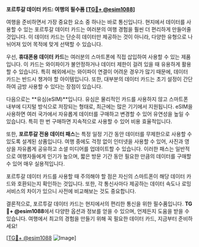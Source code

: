 **포르투갈 데이터 카드: 여행의 필수품 [[TG💪+ @esim1088](https://t.me/s/esim1088)]**

여행을 준비하면서 가장 중요한 요소 중 하나는 바로 통신입니다. 현지에서 데이터를 사용할 수 있는 포르투갈 데이터 카드는 여러분의 여행 경험을 훨씬 더 편리하게 만들어줄 것입니다. 이 데이터 카드는 단순히 데이터만 제공하는 것이 아니라, 다양한 유형으로 나뉘어져 있어 목적에 맞게 선택할 수 있습니다.

우선, **휴대폰용 데이터 카드**는 여러분의 스마트폰에 직접 삽입하여 사용할 수 있는 제품입니다. 이 카드는 와이파이가 불안정하거나 데이터 제한이 걸려 있을 때 유용하게 활용할 수 있습니다. 특히 해외에서는 와이파이 연결이 어려운 경우가 많기 때문에, 데이터 카드는 반드시 챙겨야 할 아이템입니다. 또한, 대부분의 데이터 카드는 초기 설정이 간단하여 금방 사용할 수 있다는 장점이 있습니다.

다음으로는 **유심(eSIM)**입니다. 유심은 물리적인 카드를 사용하지 않고 스마트폰 내부에 디지털 방식으로 저장되는 형태로, 최근에는 많은 기기에서 지원됩니다. eSIM을 사용하면 여러 국가에서 자유롭게 데이터를 구매하고 변경할 수 있어 유연성을 높일 수 있습니다. 특히 한 번 구매하면 지속적으로 사용할 수 있어 비용 효율적입니다.

또한, **포르투갈 전용 데이터 패스**는 특정 일정 기간 동안 데이터를 무제한으로 사용할 수 있도록 설계된 상품입니다. 여행 중에도 걱정 없이 인터넷을 사용할 수 있어, 사진과 영상을 자유롭게 공유하고 소셜 미디어를 업데이트할 수 있습니다. 이러한 패스는 일반적으로 여행자들에게 인기가 높으며, 짧은 방문 기간 동안 필요한 만큼의 데이터를 구매할 수 있어 매우 실용적입니다.

포르투갈 데이터 카드를 사용할 때 주의해야 할 점은 자신의 스마트폰이 해당 데이터 카드와 호환되는지 확인하는 것입니다. 또한, 각 통신사마다 제공하는 데이터 속도나 로밍 서비스의 차이가 있으니 사전에 비교해보는 것도 중요합니다.

결론적으로, 포르투갈 데이터 카드는 현지에서의 편리한 통신을 위한 필수품입니다. **TG💪+ @esim1088**에서 다양한 옵션과 정보를 얻을 수 있으며, 언제든지 도움을 받을 수 있습니다. 여행에서 최고의 경험을 만들기 위해 꼭 필요한 데이터 카드, 지금부터 준비하세요!

[[TG💪+ @esim1088](https://t.me/s/esim1088) ![Image](https://i.postimg.cc/Y0z9fWf4/image.png)]